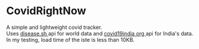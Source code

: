 # CovidRightNow
A simple and lightweight covid tracker. <br>
Uses <a href="https://disease.sh">disease.sh <a>api for world data and <a href="https://api.covid19india.org">covid19india org <a>api for India's data. <br> 
In my testing, load time of the iste is less than 10KB.
